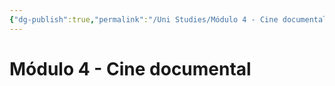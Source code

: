 ```yaml
---
{"dg-publish":true,"permalink":"/Uni Studies/Módulo 4 - Cine documental/","title":"Módulo 4 - Cine documental","tags":["Universidad",""],"created":"2023-03-14T13:36:56.392-05:00","updated":"2023-03-23T15:07:18.327-05:00"}
---
```



# Módulo 4 - Cine documental
